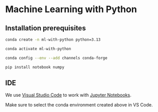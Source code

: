 # Machine Learning with Python

## Installation prerequisites

```bash
conda create -n ml-with-python python=3.13
```

```bash
conda activate ml-with-python
```

```bash
conda config --env --add channels conda-forge
```

```bash
pip install notebook numpy
```

## IDE
We use [Visual Studio Code](https://code.visualstudio.com/) to work with [Jupyter Notebooks](https://jupyter.org/).

Make sure to select the conda environment created above in VS Code.

